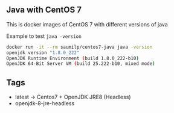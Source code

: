 ## Java with CentOS 7

This is docker images of CentOS 7 with different versions of java

Example to test ```java -version```

```bash
docker run -it --rm saumilp/centos7-java java -version
openjdk version "1.8.0_222"
OpenJDK Runtime Environment (build 1.8.0_222-b10)
OpenJDK 64-Bit Server VM (build 25.222-b10, mixed mode)
```

Tags
----
* latest -> Centos7 + OpenJDK JRE8 (Headless)
* openjdk-8-jre-headless
